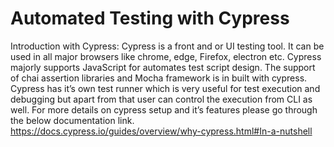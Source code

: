 # Automated Testing with Cypress

Introduction with Cypress:  Cypress is a front and or UI testing tool. It can be used in all major browsers like chrome, edge, Firefox, electron etc. Cypress majorly supports JavaScript for automates test script design. The support of chai assertion libraries and Mocha framework is in built with cypress. Cypress has it’s own test runner which is very useful for test execution and debugging but apart from that user can control the execution from CLI as well.
For more details on cypress setup and it’s features please go through the below documentation link.
https://docs.cypress.io/guides/overview/why-cypress.html#In-a-nutshell



